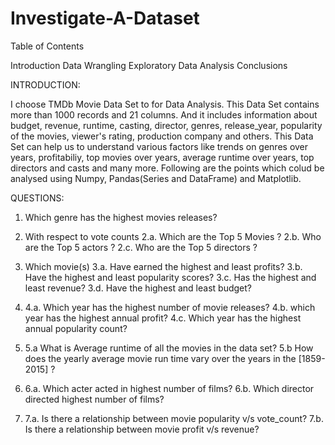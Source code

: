 # Investigate-A-Dataset

Table of Contents

Introduction
Data Wrangling
Exploratory Data Analysis
Conclusions


INTRODUCTION:

I choose TMDb Movie Data Set to for Data Analysis. 
This Data Set contains more than 1000 records and 21 columns. And it includes information about budget, revenue, runtime, casting, director, genres, release_year, popularity of the movies, viewer's rating, production company and others. 
This Data Set can help us to understand various factors like trends on genres over years, profitabiliy, top movies over years, average runtime over years, top directors and casts and many more.
Following are the points which colud be analysed using Numpy, Pandas(Series and DataFrame) and Matplotlib.

QUESTIONS:

1. Which genre has the highest movies releases?

2. With respect to vote counts
    2.a. Which are the Top 5 Movies ?
    2.b. Who are the Top 5 actors ?
    2.c. Who are the Top 5 directors ?

3. Which movie(s) 
   3.a. Have earned the highest and least profits?
   3.b. Have the highest and least popularity scores?
   3.c. Has the highest and least revenue?
   3.d. Have the highest and least budget?

4. 4.a. Which year has the highest number of movie releases?
   4.b. which year has the highest annual profit?
   4.c. Which year has the highest annual popularity count?

5. 5.a What is Average runtime of all the movies in the data set?
   5.b How does the yearly average movie run time vary over the years in the [1859-2015] ?

6. 6.a. Which acter acted in highest number of films?
   6.b. Which director directed highest number of films?

7. 7.a. Is there a relationship between movie popularity v/s vote_count? 
   7.b. Is there a relationship between movie profit v/s revenue?
